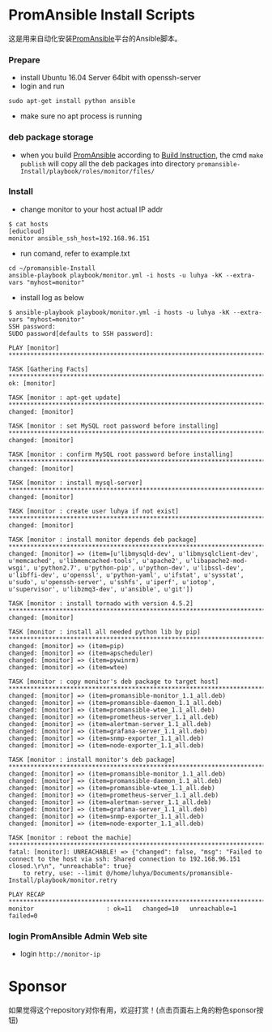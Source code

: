 # PromAnsible Install Scripts

这是用来自动化安装[PromAnsible](https://github.com/cloudfirst/PromAnsible)平台的Ansible脚本。

### Prepare
- install Ubuntu 16.04 Server 64bit with openssh-server
- login and run 
```
sudo apt-get install python ansible
```
- make sure no apt process is running

### deb package storage
- when you build [PromAnsible](https://github.com/cloudfirst/PromAnsible) according to [Build Instruction](https://github.com/cloudfirst/PromAnsible/wiki/2-How-to-Build), the cmd `make publish` will copy all the deb packages into directory `promansible-Install/playbook/roles/monitor/files/`

### Install
- change monitor to your host actual IP addr
```
$ cat hosts
[educloud]
monitor ansible_ssh_host=192.168.96.151
```
- run comand, refer to example.txt
```
cd ~/promansible-Install
ansible-playbook playbook/monitor.yml -i hosts -u luhya -kK --extra-vars "myhost=monitor"
```
- install log as below
```
$ ansible-playbook playbook/monitor.yml -i hosts -u luhya -kK --extra-vars "myhost=monitor"
SSH password:
SUDO password[defaults to SSH password]:

PLAY [monitor] ******************************************************************************************************************************************************

TASK [Gathering Facts] **********************************************************************************************************************************************
ok: [monitor]

TASK [monitor : apt-get update] *************************************************************************************************************************************
changed: [monitor]

TASK [monitor : set MySQL root password before installing] **********************************************************************************************************
changed: [monitor]

TASK [monitor : confirm MySQL root password before installing] ******************************************************************************************************
changed: [monitor]

TASK [monitor : install mysql-server] *******************************************************************************************************************************
changed: [monitor]

TASK [monitor : create user luhya if not exist] *********************************************************************************************************************
changed: [monitor]

TASK [monitor : install monitor depends deb package] ****************************************************************************************************************
changed: [monitor] => (item=[u'libmysqld-dev', u'libmysqlclient-dev', u'memcached', u'libmemcached-tools', u'apache2', u'libapache2-mod-wsgi', u'python2.7', u'python-pip', u'python-dev', u'libssl-dev', u'libffi-dev', u'openssl', u'python-yaml', u'ifstat', u'sysstat', u'sudo', u'openssh-server', u'sshfs', u'iperf', u'iotop', u'supervisor', u'libzmq3-dev', u'ansible', u'git'])

TASK [monitor : install tornado with version 4.5.2] *****************************************************************************************************************
changed: [monitor]

TASK [monitor : install all needed python lib by pip] ***************************************************************************************************************
changed: [monitor] => (item=pip)
changed: [monitor] => (item=apscheduler)
changed: [monitor] => (item=pywinrm)
changed: [monitor] => (item=wtee)

TASK [monitor : copy monitor's deb package to target host] **********************************************************************************************************
changed: [monitor] => (item=promansible-monitor_1.1_all.deb)
changed: [monitor] => (item=promansible-daemon_1.1_all.deb)
changed: [monitor] => (item=promansible-wtee_1.1_all.deb)
changed: [monitor] => (item=prometheus-server_1.1_all.deb)
changed: [monitor] => (item=alertman-server_1.1_all.deb)
changed: [monitor] => (item=grafana-server_1.1_all.deb)
changed: [monitor] => (item=snmp-exporter_1.1_all.deb)
changed: [monitor] => (item=node-exporter_1.1_all.deb)

TASK [monitor : install monitor's deb package] **********************************************************************************************************************
changed: [monitor] => (item=promansible-monitor_1.1_all.deb)
changed: [monitor] => (item=promansible-daemon_1.1_all.deb)
changed: [monitor] => (item=promansible-wtee_1.1_all.deb)
changed: [monitor] => (item=prometheus-server_1.1_all.deb)
changed: [monitor] => (item=alertman-server_1.1_all.deb)
changed: [monitor] => (item=grafana-server_1.1_all.deb)
changed: [monitor] => (item=snmp-exporter_1.1_all.deb)
changed: [monitor] => (item=node-exporter_1.1_all.deb)

TASK [monitor : reboot the machie] **********************************************************************************************************************************
fatal: [monitor]: UNREACHABLE! => {"changed": false, "msg": "Failed to connect to the host via ssh: Shared connection to 192.168.96.151 closed.\r\n", "unreachable": true}
	to retry, use: --limit @/home/luhya/Documents/promansible-Install/playbook/monitor.retry

PLAY RECAP **********************************************************************************************************************************************************
monitor                    : ok=11   changed=10   unreachable=1    failed=0
```

### login PromAnsible Admin Web site
- login `http://monitor-ip`


# Sponsor
如果觉得这个repository对你有用，欢迎打赏！(点击页面右上角的粉色sponsor按钮)
